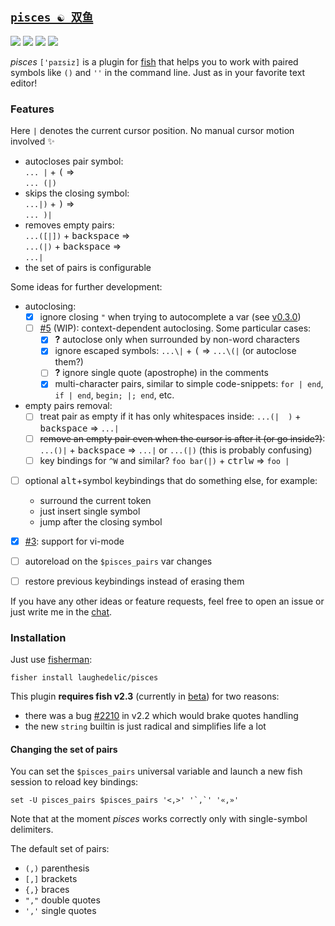 ## [`pisces ☯ 双鱼`](https://en.wikipedia.org/wiki/Pisces_(astrology))

[![](https://img.shields.io/badge/fish--shell-2.3b2-blue.svg)](https://github.com/fish-shell/fish-shell/releases/tag/2.3b2)
[![](https://img.shields.io/badge/license-LGPLv3-blue.svg)](https://www.tldrlegal.com/l/lgpl-3.0)
[![](http://github-release-version.herokuapp.com/github/laughedelic/pisces/release.svg)](https://github.com/laughedelic/pisces/releases/latest)
[![](https://img.shields.io/badge/contact-gitter_chat-dd1054.svg)](https://gitter.im/laughedelic/pisces)


_pisces_ `['paɪsiz]` is a plugin for [fish](http://fish.sh) that helps you to work with paired symbols like `()` and `''` in the command line. Just as in your favorite text editor!

### Features

Here `|` denotes the current cursor position. No manual cursor motion involved :sparkles:

- autocloses pair symbol:  
  `... |` + <kbd>(</kbd> ⇒  
  `... (|)`
- skips the closing symbol:  
  `...|)` + <kbd>)</kbd> ⇒  
  `... )|`
- removes empty pairs:  
  `...([|])` + <kbd>backspace</kbd> ⇒  
  `...(|)` + <kbd>backspace</kbd> ⇒  
  `...|`
- the set of pairs is configurable

Some ideas for further development:

- autoclosing:
  + [x] ignore closing `"` when trying to autocomplete a var (see [v0.3.0](https://github.com/laughedelic/pisces/releases/tag/v0.3.0))
  + [ ] [#5](https://github.com/laughedelic/pisces/pull/5) (WIP): context-dependent autoclosing. Some particular cases:
    * [x] **?** autoclose only when surrounded by non-word characters
    * [x] ignore escaped symbols: `...\|` + <kbd>(</kbd> => `...\(|` (or autoclose them?)
    * [ ] **?** ignore single quote (apostrophe) in the comments
    + [x] multi-character pairs, similar to simple code-snippets: `for | end`, `if | end`, `begin; |; end`, etc.

- empty pairs removal:
  + [ ] treat pair as empty if it has only whitespaces inside: `...(|  )` + <kbd>backspace</kbd> ⇒ `...|`
  + [ ] ~~remove an empty pair even when the cursor is after it (or go inside?)~~: `...()|` + <kbd>backspace</kbd> ⇒ `...|` or `...(|)` (this is probably confusing)
  + [ ] key bindings for `^W` and similar? `foo bar(|)` + <kbd>ctrl</kbd><kbd>w</kbd> ⇒ `foo |`

- [ ] optional <kbd>alt</kbd>+symbol keybindings that do something else, for example:
  + surround the current token
  + just insert single symbol
  + jump after the closing symbol

- [x] [#3](https://github.com/laughedelic/pisces/pull/3): support for vi-mode
- [ ] autoreload on the `$pisces_pairs` var changes
- [ ] restore previous keybindings instead of erasing them

If you have any other ideas or feature requests, feel free to open an issue or just write me in the [chat](https://gitter.im/laughedelic/pisces).


### Installation

Just use [fisherman](https://github.com/fisherman/fisherman):

```fish
fisher install laughedelic/pisces
```

This plugin **requires fish v2.3** (currently in [beta](https://github.com/fish-shell/fish-shell/releases/tag/2.3b2)) for two reasons:
- there was a bug [#2210](https://github.com/fish-shell/fish-shell/issues/2210) in v2.2 which would brake quotes handling
- the new `string` builtin is just radical and simplifies life a lot


#### Changing the set of pairs

You can set the `$pisces_pairs` universal variable and launch a new fish session to reload key bindings:

```fish
set -U pisces_pairs $pisces_pairs '<,>' '`,`' '«,»'
```

Note that at the moment _pisces_ works correctly only with single-symbol delimiters.

The default set of pairs:

- `(,)` parenthesis
- `[,]` brackets
- `{,}` braces
- `","` double quotes
- `','` single quotes
